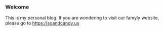 ### Welcome ###

This is my personal blog. If you are wondering to visit our famyly website, please go to https://soandcandy.us

